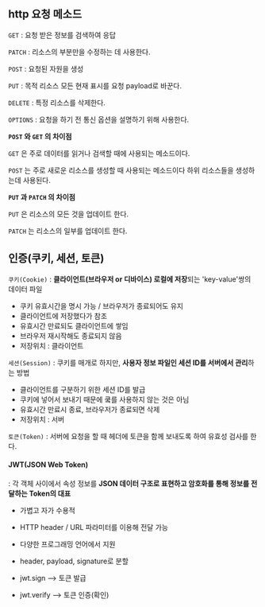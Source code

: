 ## http 요청 메소드

`GET` :  요청 받은 정보를 검색하여 응답

`PATCH` : 리소스의 부분만을 수정하는 데 사용한다.

`POST` : 요청된 자원을 생성

`PUT` : 목적 리소스 모든 현재 표시를 요청 payload로 바꾼다.

`DELETE` : 특정 리소스를 삭제한다.

`OPTIONS` : 요청을 하기 전 통신 옵션을 설명하기 위해 사용한다.



**`POST` 와 `GET` 의 차이점**

`GET` 은 주로 데이터를 읽거나 검색할 때에 사용되는 메소드이다. 

`POST` 는 주로 새로운 리소스를 생성할 때 사용되는 메소드이다
			   하위 리소스들을 생성하는데 사용된다.

**`PUT` 과 `PATCH` 의 차이점**

`PUT` 은 리소스의 모든 것을 업데이트 한다.

`PATCH` 는 리소스의 일부를 업데이트 한다.



## 인증(쿠키, 세션, 토큰)

`쿠키(Cookie)` : **클라이언트(브라우저 or 디바이스) 로컬에 저장**되는 'key-value'쌍의 데이터 파일

* 쿠키 유효시간을 명시 가능 / 브라우저가 종료되어도 유지 
* 클라이언트에 저장했다가 참조
* 유효시간 만료되도 클라이언트에 쌓임
* 브라우저 재시작해도 종료되지 않음
* 저장위치 : 클라이언트



`세션(Session)` : 쿠키를 매개로 하지만, **사용자 정보 파일인 세션 ID를 서버에서 관리**하는 방법

* 클라이언트를 구분하기 위한 세션 ID를 발급
* 쿠키에 넣어서 보내기 때문에 쿸를 사용하지 않는 것은 아님
* 유효시간 만료시 종료, 브라우저가 종료되면 삭제
* 저장위치 : 서버



`토큰(Token)` : 서버에 요청을 할 때 헤더에 토큰을 함께 보내도록 하여 유효성 검사를 한다.



#### JWT(JSON Web Token)

:  각 객체 사이에서 속성 정보를 **JSON 데이터 구조로 표현하고 암호화를 통해 정보를 전달하는 Token의 대표**

* 가볍고 자가 수용적
* HTTP header / URL 파라미터를 이용해 전달 가능
* 다양한 프로그래밍 언어에서 지원

* header, payload, signature로 분할

* jwt.sign --> 토큰 발급

* jwt.verify --> 토큰 인증(확인)

  